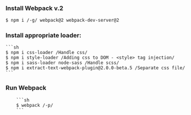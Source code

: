 ### Install Webpack v.2

```sh
$ npm i /-g/ webpack@2 webpack-dev-server@2
```

### Install appropriate loader: 
    ```sh
    $ npm i css-loader /Handle css/
    $ npm i style-loader /Adding css to DOM - <style> tag injection/
    $ npm i sass-loader node-sass /Handle scss/
    $ npm i extract-text-webpack-plugin@2.0.0-beta.5 /Separate css file/
    ```

### Run Webpack
		```sh
		$ webpack /-p/
		```
